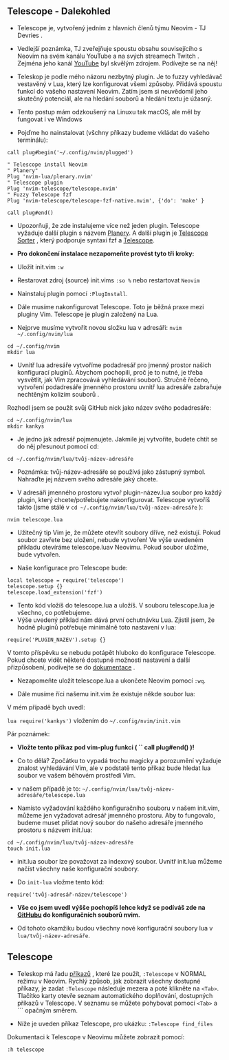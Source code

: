 ## Telescope - Dalekohled
 * Telescope je, vytvořený jedním z hlavních členů týmu Neovim - TJ Devries .

* Vedlejší poznámka, TJ zveřejňuje spoustu obsahu souvisejícího s Neovim na svém kanálu YouTube a na svých streamech Twitch . Zejména jeho kanál [YouTube](https://www.youtube.com/c/TJDeVries) byl skvělým zdrojem. Podívejte se na něj!

* Teleskop je podle mého názoru nezbytný plugin. Je to fuzzy vyhledávač vestavěný v Lua, který lze konfigurovat všemi způsoby. Přidává spoustu funkcí do vašeho nastavení Neovim. Zatím jsem si neuvědomil jeho skutečný potenciál, ale na hledání souborů a hledání textu je úžasný.

* Tento postup mám odzkoušený na Linuxu tak macOS, ale měl by fungovat i ve Windows

* Pojďme ho nainstalovat (všchny příkazy budeme vkládat do vašeho terminálu):
````
call plug#begin('~/.config/nvim/plugged')

" Telescope install Neovim
" Planery"
Plug 'nvim-lua/plenary.nvim'
" Telescope plugin
Plug 'nvim-telescope/telescope.nvim'
" Fuzzy Telescope fzf
Plug 'nvim-telescope/telescope-fzf-native.nvim', {'do': 'make' }

call plug#end()
````
* Upozorňuji, že zde instalujeme více než jeden plugin. Telescope vyžaduje další plugin s názvem [Planery](https://github.com/nvim-lua/plenary.nvim). A další plugin je [Telescope Sorter](https://github.com/nvim-telescope/telescope.nvim#sorters) , který podporuje syntaxi fzf a [Telescope](https://github.com/nvim-telescope/telescope.nvim#suggested-dependencies).

* **Pro dokončení instalace nezapomeňte provést tyto tři kroky:**
* Uložit init.vim `:w`
* Restarovat zdroj (source) init.vims `:so %` nebo restartovat `Neovim`
* Nainstaluj plugin pomocí `:PlugInstall`.

* Dále musíme nakonfigurovat Telescope. Toto je běžná praxe mezi pluginy Vim. Telescope je plugin založený na Lua.

* Nejprve musíme vytvořit novou složku lua v adresáři: ` nvim ~/.config/nvim/lua `
````
cd ~/.config/nvim
mkdir lua
````
* Uvnitř lua adresáře vytvoříme podadresář pro jmenný prostor našich konfigurací pluginů. Abychom pochopili, proč je to nutné, je třeba vysvětlit, jak Vim zpracovává vyhledávání souborů. Stručně řečeno, vytvoření podadresáře jmenného prostoru uvnitř lua adresáře zabraňuje nechtěným kolizím souborů .

Rozhodl jsem se použít svůj GitHub nick jako název svého podadresáře:
````
cd ~/.config/nvim/lua
mkdir kankys
````
* Je jedno jak adresář pojmenujete. Jakmile jej vytvoříte, budete chtít se do něj přesunout pomocí cd:

` cd ~/.config/nvim/lua/tvůj-název-adresáře `

* Poznámka: tvůj-název-adresáře se používá jako zástupný symbol. Nahraďte jej názvem svého adresáře jaký chcete.

* V adresáři jmenného prostoru vytvoř  plugin-název.lua soubor pro každý plugin, který chcete/potřebujete nakonfigurovat. Telescope vytvoříš takto (jsme stálé v ` cd ~/.config/nvim/lua/tvůj-název-adresáře `
 ):

`` nvim telescope.lua ``

* Užitečný tip Vim je, že můžete otevřít soubory dříve, než existují. Pokud soubor zavřete bez uložení, nebude vytvořen! Ve výše uvedeném příkladu otevíráme telescope.luav Neovimu. Pokud soubor uložíme, bude vytvořen.

* Naše konfigurace pro Telescope bude:

````
local telescope = require('telescope')
telescope.setup {}
telescope.load_extension('fzf')
`````
* Tento kód vložíš do telescope.lua a uložíš. V souboru telescope.lua je všechno, co potřebujeme.
* Výše uvedený příklad nám dává první ochutnávku Lua. Zjistil jsem, že hodně pluginů potřebuje minimálně toto nastavení v lua:

`` require('PLUGIN_NAZEV').setup {} ``

V tomto příspěvku se nebudu potápět hluboko do konfigurace Telescope. Pokud chcete vidět některé dostupné možnosti nastavení a další přizpůsobení, podívejte se do [dokumentace](https://github.com/nvim-telescope/telescope.nvim#customization) .

* Nezapomeňte uložit telescope.lua a ukončete Neovim pomocí `` :wq ``.

* Dále musíme říci našemu init.vim že existuje někde soubor lua:

V mém případě bych uvedl:

`` lua require('kankys') `` vložením do `~/.config/nvim/init.vim`

Pár poznámek:
*  **Vložte tento příkaz pod vim-plug funkci ( `` call plug#end() )!**

* Co to dělá? Zpočátku to vypadá trochu magicky a porozumění vyžaduje znalost vyhledávání Vim, ale v podstatě tento příkaz bude hledat  lua soubor ve vašem běhovém prostředí Vim.
* v našem případě je to:
`` ~/.config/nvim/lua/tvůj-název-adresáře/telescope.lua ``

* Namísto vyžadování každého konfiguračního souboru v našem init.vim, můžeme jen vyžadovat adresář jmenného prostoru. Aby to fungovalo, budeme muset přidat nový soubor do našeho adresáře jmenného prostoru s názvem init.lua:
````
cd ~/.config/nvim/lua/tvůj-název-adresáře
touch init.lua
````
* init.lua soubor lze považovat za indexový soubor. Uvnitř init.lua můžeme načíst všechny naše konfigurační soubory.

* Do ` init-lua ` vložme tento kód:

`` require('tvůj-adresář-název/telescope') ``

* **Vše co jsem uvedl výšše pochopíš lehce když se podíváš zde na [GitHubu](https://github.com/LukasKanka/ApolloNvim) do konfiguračních souborů nvim.** 

* Od tohoto okamžiku budou všechny nové konfigurační soubory lua v `` lua/tvůj-název-adresáře ``. 

## Telescope

* Teleskop má řadu [příkazů](https://github.com/nvim-telescope/telescope.nvim#vim-commands) , které lze použít, `` :Telescope `` v NORMAL režimu v Neovim. Rychlý způsob, jak zobrazit všechny dostupné příkazy, je zadat `` :Telescope `` následuje mezera a poté klikněte na `` <Tab> ``. Tlačítko karty otevře seznam automatického doplňování, dostupných příkazů v Telescope. V seznamu se můžete pohybovat pomocí ``<Tab>`` a ``<Shift-Tab>` opačným směrem.

* Níže je uveden příkaz Telescope, pro ukázku:
``:Telescope find_files``

Dokumentaci k Telescope v Neovimu můžete zobrazit pomocí:

`` :h telescope ``


